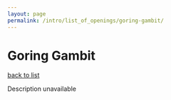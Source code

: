 ```yaml
---
layout: page
permalink: /intro/list_of_openings/goring-gambit/
---
```


# Goring Gambit

[back to list](../../intro/list_of_openings)

Description unavailable